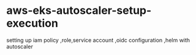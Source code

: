 # aws-eks-autoscaler-setup-execution
setting up iam policy ,role,service account ,oidc configuration ,helm with autoscaler  

